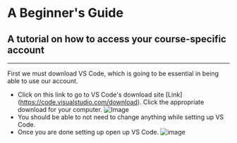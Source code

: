 # A Beginner's Guide
## A tutorial on how to access your course-specific account
---
First we must download VS Code, which is going to be essential in being able to use our account.
* Click on this link to go to VS Code's download site [Link] (https://code.visualstudio.com/download). Click the appropriate download for your computer.
![Image](screenshot(9)copy.png)
* You should be able to not need to change anything while setting up VS Code.
* Once you are done setting up open up VS Code.
![image]()
